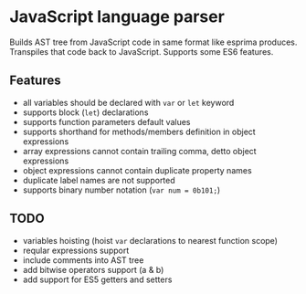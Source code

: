 JavaScript language parser
=====================
Builds AST tree from JavaScript code in same format like esprima produces. Transpiles that code back to JavaScript. Supports some ES6 features.

Features
-----------------------
- all variables should be declared with ```var``` or ```let``` keyword
- supports block (```let```) declarations
- supports function parameters default values
- supports shorthand for methods/members definition in object expressions
- array expressions cannot contain trailing comma, detto object expressions
- object expressions cannot contain duplicate property names
- duplicate label names are not supported
- supports binary number notation (```var num = 0b101;```)

TODO
-----------------------
- variables hoisting (hoist ```var``` declarations to nearest function scope)
- reqular expressions support
- include comments into AST tree
- add bitwise operators support (a & b)
- add support for ES5 getters and setters
